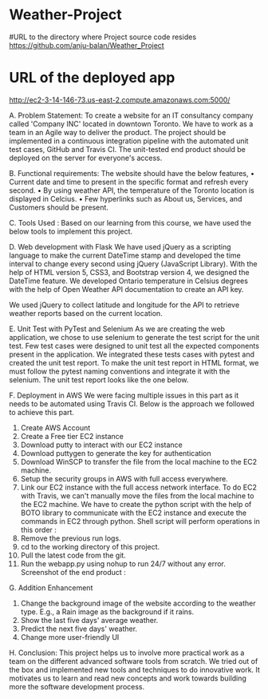 # Weather-Project

#URL to the directory where Project source code resides
https://github.com/anju-balan/Weather_Project

# URL of the deployed app
http://ec2-3-14-146-73.us-east-2.compute.amazonaws.com:5000/

A.	Problem Statement: 
To create a website for an IT consultancy company called 'Company INC' located in downtown Toronto. We have to work as a team in an Agile way to deliver the product. The project should be implemented in a continuous integration pipeline with the automated unit test cases, GitHub and Travis CI. The unit-tested end product should be deployed on the server for everyone's access.

B.	Functional requirements:
The website should have the below features, 
•	Current date and time to present in the specific format and refresh every second.
•	By using weather API, the temperature of the Toronto location is displayed in Celcius.
•	Few hyperlinks such as About us, Services, and Customers should be present.

C.	Tools Used : 
Based on our learning from this course, we have used the below tools to implement this project. 
          
D.	Web development with Flask
We have used jQuery as a scripting language to make the current DateTime stamp and developed the time interval to change every second using jQuery (JavaScript Library). With the help of HTML version 5, CSS3, and Bootstrap version 4, we designed the DateTime feature. 
We developed Ontario temperature in Celsius degrees with the help of Open Weather API documentation to create an API key. 
 
We used jQuery to collect latitude and longitude for the API to retrieve weather reports based on the current location.

E.	Unit Test with PyTest and Selenium
As we are creating the web application, we chose to use selenium to generate the test script for the unit test. Few test cases were designed to unit test all the expected components present in the application.
We integrated these tests cases with pytest and created the unit test report. To make the unit test report in HTML format, we must follow the pytest naming conventions and integrate it with the selenium. The unit test report looks like the one below.
             

F.	Deployment in AWS
We were facing multiple issues in this part as it needs to be automated using Travis CI. Below is the approach we followed to achieve this part.
1.	Create AWS Account
2.	Create a Free tier EC2 instance
3.	Download putty to interact with our EC2 instance
4.	Download puttygen to generate the key for authentication
5.	Download WinSCP to transfer the file from the local machine to the EC2 machine.
6.	Setup the security groups in AWS with full access everywhere.
7.	Link our EC2 instance with the full access network interface.
To do EC2 with Travis, we can't manually move the files from the local machine to the EC2 machine. We have to create the python script with the help of BOTO library to communicate with the EC2 instance and execute the commands in EC2 through python. Shell script will perform operations in this order :
1.	Remove the previous run logs.
2.	cd to the working directory of this project.
3.	Pull the latest code from the git.
4.	Run the webapp.py using nohup to run 24/7 without any error.
Screenshot of the end product :
 

G.	Addition Enhancement
1.	Change the background image of the website according to the weather type. E.g., a Rain image as the background if it rains.
2.	Show the last five days' average weather.
3.	Predict the next five days' weather.
4.	Change more user-friendly UI

H.	Conclusion:
This project helps us to involve more practical work as a team on the different advanced software tools from scratch. We tried out of the box and implemented new tools and techniques to do innovative work. It motivates us to learn and read new concepts and work towards building more the software development process.

